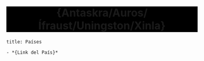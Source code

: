 <center style="background-color: black"><h1>{Antaskra/Auros/Ífraust/Uningston/Xinla}</h1></center>

```ad-example
title: Países

- *{Link del País}*
```